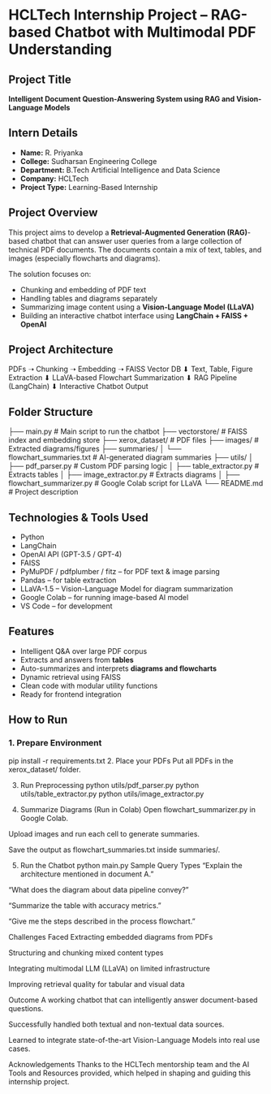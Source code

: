 # HCLTech Internship Project – RAG-based Chatbot with Multimodal PDF Understanding

## Project Title
**Intelligent Document Question-Answering System using RAG and Vision-Language Models**

## Intern Details
- **Name:** R. Priyanka  
- **College:** Sudharsan Engineering College  
- **Department:** B.Tech Artificial Intelligence and Data Science  
- **Company:** HCLTech  
- **Project Type:** Learning-Based Internship



## Project Overview

This project aims to develop a **Retrieval-Augmented Generation (RAG)**-based chatbot that can answer user queries from a large collection of technical PDF documents. The documents contain a mix of text, tables, and images (especially flowcharts and diagrams).

The solution focuses on:
- Chunking and embedding of PDF text
- Handling tables and diagrams separately
- Summarizing image content using a **Vision-Language Model (LLaVA)**
- Building an interactive chatbot interface using **LangChain + FAISS + OpenAI**



## Project Architecture

PDFs ➝ Chunking ➝ Embedding ➝ FAISS Vector DB
⬇
Text, Table, Figure Extraction
⬇
LLaVA-based Flowchart Summarization
⬇
RAG Pipeline (LangChain)
⬇
Interactive Chatbot Output
## Folder Structure
├── main.py # Main script to run the chatbot
├── vectorstore/ # FAISS index and embedding store
├── xerox_dataset/ # PDF files
├── images/ # Extracted diagrams/figures
├── summaries/
│ └── flowchart_summaries.txt # AI-generated diagram summaries
├── utils/
│ ├── pdf_parser.py # Custom PDF parsing logic
│ ├── table_extractor.py # Extracts tables
│ ├── image_extractor.py # Extracts diagrams
│ ├── flowchart_summarizer.py # Google Colab script for LLaVA
└── README.md # Project description

## Technologies & Tools Used

- Python
- LangChain
- OpenAI API (GPT-3.5 / GPT-4)
- FAISS
- PyMuPDF / pdfplumber / fitz – for PDF text & image parsing
- Pandas – for table extraction
- LLaVA-1.5 – Vision-Language Model for diagram summarization
- Google Colab – for running image-based AI model
- VS Code – for development



## Features

- Intelligent Q&A over large PDF corpus  
- Extracts and answers from **tables**  
- Auto-summarizes and interprets **diagrams and flowcharts**  
- Dynamic retrieval using FAISS  
- Clean code with modular utility functions  
- Ready for frontend integration



## How to Run

### 1. Prepare Environment

pip install -r requirements.txt
2. Place your PDFs
Put all PDFs in the xerox_dataset/ folder.

3. Run Preprocessing
python utils/pdf_parser.py
python utils/table_extractor.py
python utils/image_extractor.py

4. Summarize Diagrams (Run in Colab)
Open flowchart_summarizer.py in Google Colab.

Upload images and run each cell to generate summaries.

Save the output as flowchart_summaries.txt inside summaries/.

5. Run the Chatbot
python main.py
Sample Query Types
“Explain the architecture mentioned in document A.”

“What does the diagram about data pipeline convey?”

“Summarize the table with accuracy metrics.”

“Give me the steps described in the process flowchart.”

Challenges Faced
Extracting embedded diagrams from PDFs

Structuring and chunking mixed content types

Integrating multimodal LLM (LLaVA) on limited infrastructure

Improving retrieval quality for tabular and visual data

Outcome
A working chatbot that can intelligently answer document-based questions.

Successfully handled both textual and non-textual data sources.

Learned to integrate state-of-the-art Vision-Language Models into real use cases.

Acknowledgements
Thanks to the HCLTech mentorship team and the AI Tools and Resources provided, which helped in shaping and guiding this internship project.


